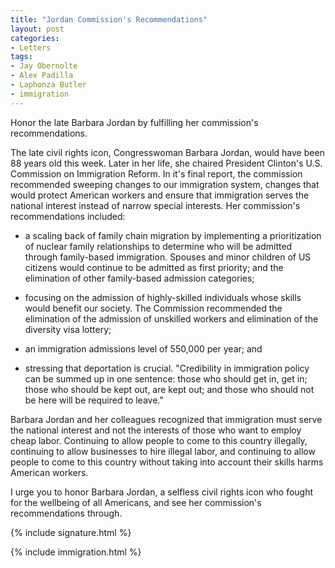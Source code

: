```yaml
---
title: "Jordan Commission's Recommendations"
layout: post
categories:
- Letters
tags:
- Jay Obernolte
- Alex Padilla
- Laphonza Butler
- immigration
---
```


Honor the late Barbara Jordan by fulfilling her commission's recommendations.

The late civil rights icon, Congresswoman Barbara Jordan, would have been 88 years old this week. Later in her life, she chaired President Clinton's U.S. Commission on Immigration Reform. In it's final report, the commission recommended sweeping changes to our immigration system, changes that would protect American workers and ensure that immigration serves the national interest instead of narrow special interests. Her commission's recommendations included:

- a scaling back of family chain migration by implementing a prioritization of nuclear family relationships to determine who will be admitted through family-based immigration. Spouses and minor children of US citizens would continue to be admitted as first priority; and the elimination of other family-based admission categories;

- focusing on the admission of highly-skilled individuals whose skills would benefit our society. The Commission recommended the elimination of the admission of unskilled workers and elimination of the diversity visa lottery;

- an immigration admissions level of 550,000 per year; and

- stressing that deportation is crucial. "Credibility in immigration policy can be summed up in one sentence: those who should get in, get in; those who should be kept out, are kept out; and those who should not be here will be required to leave."

Barbara Jordan and her colleagues recognized that immigration must serve the national interest and not the interests of those who want to employ cheap labor. Continuing to allow people to come to this country illegally, continuing to allow businesses to hire illegal labor, and continuing to allow people to come to this country without taking into account their skills harms American workers.

I urge you to honor Barbara Jordan, a selfless civil rights icon who fought for the wellbeing of all Americans, and see her commission's recommendations through.

{% include signature.html %}

{% include immigration.html %}
